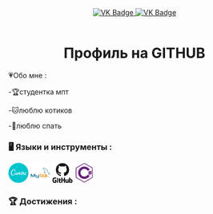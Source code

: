 <div id="badges" align ="center">
  <a href="https://vk.com/yaochensilnohochuspat">
    <img src = "https://img.shields.io/badge/VK-blue?style=for-the-badge&logo=VK&logoColor=white" alt="VK Badge"/>
  </a>  
    <a href="https://mail.google.com/mail/u/0/?pli=1#inbox">
    <img src = "https://img.shields.io/badge/EMAIL-red?style=for-the-badge&logo=Gmail&logoColor=white" alt="VK Badge"/>
     </a> 
  </div>

<div id="viewprof" align ="center">
    <img src = "https://komarev.com/ghpvc/?username=AlexandraBalonina&style=flat-square&color=blue" alt=""/>
  </div>

<div id="heythere" align ="center">
<h1> Профиль на GITHUB </h1>
</div>

:heartpulse:Обо мне :

-:trophy:студентка мпт 

-:cat:люблю котиков

-:sleeping_bed:люблю спать

### :desktop_computer: Языки и инструменты :

<div>
   <img src = "https://github.com/devicons/devicon/blob/master/icons/canva/canva-original.svg" width="40" height="40"/>
   <img src = "https://github.com/devicons/devicon/blob/master/icons/mysql/mysql-original-wordmark.svg" width="40" height="40"/>
   <img src = "https://github.com/devicons/devicon/blob/master/icons/github/github-original-wordmark.svg" width="40" height="40"/>
   <img src = "https://github.com/devicons/devicon/blob/master/icons/csharp/csharp-line.svg" width="40" height="40"/>
</div>

### :trophy: Достижения :
<div>
  <img src = "https://github-profile-trophy.vercel.app/?username=AlexandraBaloninad&theme=onedark" alt=""/>
</div>

<div>
<img src = "https://github-profile-trophy.vercel.app/?username=AlexandraBalonina&theme=onedark" alt=""/>
</div>
